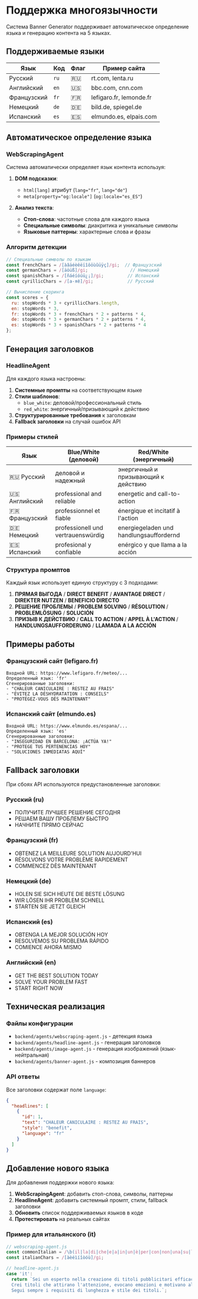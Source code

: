 # Поддержка многоязычности

Система Banner Generator поддерживает автоматическое определение языка и генерацию контента на 5 языках.

## Поддерживаемые языки

| Язык | Код | Флаг | Пример сайта |
|------|-----|------|--------------|
| Русский | `ru` | 🇷🇺 | rt.com, lenta.ru |
| Английский | `en` | 🇺🇸 | bbc.com, cnn.com |
| Французский | `fr` | 🇫🇷 | lefigaro.fr, lemonde.fr |
| Немецкий | `de` | 🇩🇪 | bild.de, spiegel.de |
| Испанский | `es` | 🇪🇸 | elmundo.es, elpais.com |

## Автоматическое определение языка

### WebScrapingAgent

Система автоматически определяет язык контента используя:

1. **DOM подсказки**:
   - `html[lang]` атрибут (`lang="fr"`, `lang="de"`)
   - `meta[property="og:locale"]` (`og:locale="es_ES"`)

2. **Анализ текста**:
   - **Стоп-слова**: частотные слова для каждого языка
   - **Специальные символы**: диакритика и уникальные символы
   - **Языковые паттерны**: характерные слова и фразы

### Алгоритм детекции

```javascript
// Специальные символы по языкам
const frenchChars = /[àâäéèêëïîôöùûüÿç]/gi;  // Французский
const germanChars = /[äöüß]/gi;                // Немецкий  
const spanishChars = /[ñáéíóúü¿¡]/gi;         // Испанский
const cyrillicChars = /[а-яё]/gi;             // Русский

// Вычисление скоринга
const scores = {
  ru: stopWords * 3 + cyrillicChars.length,
  en: stopWords * 3,
  fr: stopWords * 3 + frenchChars * 2 + patterns * 4,
  de: stopWords * 3 + germanChars * 2 + patterns * 4,
  es: stopWords * 3 + spanishChars * 2 + patterns * 4
};
```

## Генерация заголовков

### HeadlineAgent

Для каждого языка настроены:

1. **Системные промпты** на соответствующем языке
2. **Стили шаблонов**:
   - `blue_white`: деловой/профессиональный стиль
   - `red_white`: энергичный/призывающий к действию
3. **Структурированные требования** к заголовкам
4. **Fallback заголовки** на случай ошибок API

### Примеры стилей

| Язык | Blue/White (деловой) | Red/White (энергичный) |
|------|---------------------|------------------------|
| 🇷🇺 Русский | деловой и надежный | энергичный и призывающий к действию |
| 🇺🇸 Английский | professional and reliable | energetic and call-to-action |
| 🇫🇷 Французский | professionnel et fiable | énergique et incitatif à l'action |
| 🇩🇪 Немецкий | professionell und vertrauenswürdig | energiegeladen und handlungsauffordernd |
| 🇪🇸 Испанский | profesional y confiable | enérgico y que llama a la acción |

### Структура промптов

Каждый язык использует единую структуру с 3 подходами:

1. **ПРЯМАЯ ВЫГОДА** / **DIRECT BENEFIT** / **AVANTAGE DIRECT** / **DIREKTER NUTZEN** / **BENEFICIO DIRECTO**
2. **РЕШЕНИЕ ПРОБЛЕМЫ** / **PROBLEM SOLVING** / **RÉSOLUTION** / **PROBLEMLÖSUNG** / **SOLUCIÓN**  
3. **ПРИЗЫВ К ДЕЙСТВИЮ** / **CALL TO ACTION** / **APPEL À L'ACTION** / **HANDLUNGSAUFFORDERUNG** / **LLAMADA A LA ACCIÓN**

## Примеры работы

### Французский сайт (lefigaro.fr)
```
Входной URL: https://www.lefigaro.fr/meteo/...
Определенный язык: 'fr'
Сгенерированные заголовки:
- "CHALEUR CANICULAIRE : RESTEZ AU FRAIS"
- "ÉVITEZ LA DÉSHYDRATATION : CONSEILS"  
- "PROTÉGEZ-VOUS DÈS MAINTENANT"
```

### Испанский сайт (elmundo.es)
```
Входной URL: https://www.elmundo.es/espana/...
Определенный язык: 'es'
Сгенерированные заголовки:
- "INSEGURIDAD EN BARCELONA: ¡ACTÚA YA!"
- "PROTEGE TUS PERTENENCIAS HOY"
- "SOLUCIONES INMEDIATAS AQUÍ"
```

## Fallback заголовки

При сбоях API используются предустановленные заголовки:

### Русский (ru)
- ПОЛУЧИТЕ ЛУЧШЕЕ РЕШЕНИЕ СЕГОДНЯ
- РЕШАЕМ ВАШУ ПРОБЛЕМУ БЫСТРО  
- НАЧНИТЕ ПРЯМО СЕЙЧАС

### Французский (fr)
- OBTENEZ LA MEILLEURE SOLUTION AUJOURD'HUI
- RÉSOLVONS VOTRE PROBLÈME RAPIDEMENT
- COMMENCEZ DÈS MAINTENANT

### Немецкий (de)
- HOLEN SIE SICH HEUTE DIE BESTE LÖSUNG
- WIR LÖSEN IHR PROBLEM SCHNELL
- STARTEN SIE JETZT GLEICH

### Испанский (es)  
- OBTENGA LA MEJOR SOLUCIÓN HOY
- RESOLVEMOS SU PROBLEMA RÁPIDO
- COMIENCE AHORA MISMO

### Английский (en)
- GET THE BEST SOLUTION TODAY
- SOLVE YOUR PROBLEM FAST
- START RIGHT NOW

## Техническая реализация

### Файлы конфигурации

- `backend/agents/webscraping-agent.js` - детекция языка
- `backend/agents/headline-agent.js` - генерация заголовков  
- `backend/agents/image-agent.js` - генерация изображений (язык-нейтральная)
- `backend/agents/banner-agent.js` - композиция баннеров

### API ответы

Все заголовки содержат поле `language`:

```json
{
  "headlines": [
    {
      "id": 1,
      "text": "CHALEUR CANICULAIRE : RESTEZ AU FRAIS",
      "style": "benefit", 
      "language": "fr"
    }
  ]
}
```

## Добавление нового языка

Для добавления поддержки нового языка:

1. **WebScrapingAgent**: добавить стоп-слова, символы, паттерны
2. **HeadlineAgent**: добавить системный промпт, стили, fallback заголовки
3. **Обновить** список поддерживаемых языков в коде
4. **Протестировать** на реальных сайтах

### Пример для итальянского (it)

```javascript
// webscraping-agent.js
const commonItalian = /\b(il|la|di|che|e|a|in|un|è|per|con|non|una|su|le|da|questo|come|ma|se|del|della|sono|lo|più|molto|anche|dove|quando|stesso|già|tra|dopo|prima|ancora|altri|quale|tutto|ogni|loro|suoi|nostro|così|solo|poi|tanto|niente|nulla)\b/gi;
const italianChars = /[àèéìíîòóù]/gi;

// headline-agent.js  
case 'it':
  return `Sei un esperto nella creazione di titoli pubblicitari efficaci in italiano.
  Crei titoli che attirano l'attenzione, evocano emozioni e motivano all'azione.
  Segui sempre i requisiti di lunghezza e stile dei titoli.`;
```
